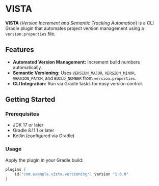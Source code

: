 # VISTA

**VISTA** (*Version Increment and Semantic Tracking Automation*) is a CLI Gradle plugin that automates project version management using a `version.properties` file.

## Features

- **Automated Version Management:** Increment build numbers automatically.
- **Semantic Versioning:** Uses `VERSION_MAJOR`, `VERSION_MINOR`, `VERSION_PATCH`, and `BUILD_NUMBER` from `version.properties`.
- **CLI Integration:** Run via Gradle tasks for easy version control.

## Getting Started

### Prerequisites

- JDK 17 or later
- Gradle 8.11.1 or later
- Kotlin (configured via Gradle)

### Usage

Apply the plugin in your Gradle build:
```kotlin
plugins {
    id("com.example.vista.versioning") version "1.0.0"
}
```